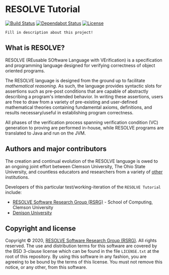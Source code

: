 RESOLVE Tutorial
==============
[![Build Status](https://travis-ci.com/ClemsonRSRG/RESOLVETutorial.svg?branch=master)](https://travis-ci.com/ClemsonRSRG/RESOLVETutorial)
[![Dependabot Status](https://api.dependabot.com/badges/status?host=github&repo=ClemsonRSRG/RESOLVETutorial)](https://dependabot.com)
[![License](https://img.shields.io/badge/license-BSD-blue.svg)](https://raw.githubusercontent.com/ClemsonRSRG/RESOLVETutorial/master/LICENSE.txt)

`Fill in description about this project!`

## What is RESOLVE?

RESOLVE (REusable SOftware Language with VErification) is a specification and programming language designed for verifying correctness of object oriented programs.

The RESOLVE language is designed from the ground up to facilitate *mathematical reasoning*. As such, the language provides syntactic slots for assertions such as pre-post conditions that are capable of abstractly describing a program's intended behavior. In writing these assertions, users are free to draw from a variety of pre-existing and user-defined mathematical theories containing fundamental axioms, definitions, and results necessary/useful in establishing program correctness.

All phases of the verification process spanning verification condition (VC) generation to proving are performed in-house, while RESOLVE programs are translated to Java and run on the JVM.

## Authors and major contributors

The creation and continual evolution of the RESOLVE language is owed to an ongoing joint effort between Clemson University, The Ohio State University, and countless educators and researchers from a variety of [other](https://www.cs.clemson.edu/resolve/about.html) institutions.

Developers of this particular test/working-iteration of the `RESOLVE Tutorial` include:

* [RESOLVE Software Research Group (RSRG)](https://www.cs.clemson.edu/resolve/) - School of Computing, Clemson University
* [Denison University](https://denison.edu/)

## Copyright and license

Copyright © 2020, [RESOLVE Software Research Group (RSRG)](https://www.cs.clemson.edu/resolve/). All rights reserved. The use and distribution terms for this software are covered by the BSD 3-clause license which can be found in the file `LICENSE.txt` at the root of this repository. By using this software in any fashion, you are agreeing to be bound by the terms of this license. You must not remove this notice, or any other, from this software.
